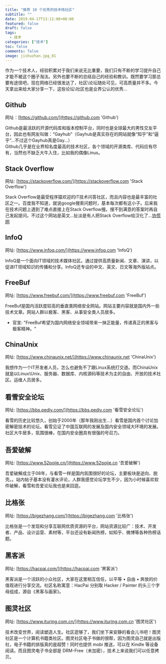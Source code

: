 ```yaml
---
title: "推荐 10 个优秀的技术栈社区"
subtitle: ""
date: 2019-04-17T13:11:00+08:00
featured: false
draft: false
tags:
  - 技术
categories: ["技术"]
toc: false
comments: false
image: jishuzhan.jpg_81
---
```


作为一个技术人，经验积累对于我们来说无比重要，我们只有不断的学习提升自己才能不被这个圈子淘汰。另外也要不断的总结自己的经验和教训。既然要学习那总要有途径吧，现在网络已经很发达了，社区\论坛随处可见，可高质量并不多。今天拿出来给大家分享一下，这些论坛\社区也是业界公认的优秀...

## Github
网址：[https://github.com/](https://github.com 'Github')  

Github是最活跃的开源代码库和版本控制平台，同时也是全球最大的男性交友平台，因此也有网友叫做：“Gayhub”（Gayhub是真实存在的网站就像“知乎”和“逼乎”...不过这个Gayhub真是Gay...）  
Github几乎是在业界知名度最高的技术社区，各个领域的开源类库、代码应有尽有，当然也不缺乏大牛入住，比如我的偶像Linus。  

## Stack Overflow  
网址: [https://stackoverflow.com/](https://stackoverflow.com 'Stack Overflow')  

Stack Overflow是最受程序猿欢迎的IT技术问答社区，而且内容也是最丰富的社区之一。百度我不知道，就说google搜索问题时，基本每次都有这小子。后来我在技术问题上遇到了难点直接上在Stack Overflow搜。搜不到满意的答案时再自己发起提问。不过这个网站是英文...扯淡是有人把Stack Overflow给汉化了...[协慌网](https://routinepanic.com '协慌网')

## InfoQ
网址: [https://www.infoq.com/](https://www.infoq.com 'InfoQ')  

InfoQ是一个面向IT领域的技术媒体社区。通过提供高质量新闻、文章、演讲，以促进IT领域知识的传播和分享。InfoQ还专设的中文、英文、日文等海外版站点。

## FreeBuf
网址: [https://www.freebuf.com/](https://www.freebuf.com 'FreeBuf')  

FreeBuf是国内活跃度较高的垂直类网络安全网站。网站主要内容就是国内外一些技术文章。网站人群以极客、黑客、从事安全类人员居多。
 * 官宣: "FreeBuf希望为国内网络安全领域带来一抹正能量，传递真正的黑客与极客精神。"

## ChinaUnix
网址: [https://www.chinaunix.net/](https://www.chinaunix.net 'ChinaUnix')  

我想作为一个IT开发者人员，怎么也避免不了跟Linux系统打交道。而ChinaUnix就是以Linux\Unix、服务器、数据库、内核源码等技术为主的自由、开放的技术社区。运维人员居多。

## 看雪安全论坛
网址: [https://bbs.pediy.com/](https://bbs.pediy.com '看雪安全论坛')  

看雪的历史比较悠久，创始于2000年（那年我刚出生...）看雪是国内首个讨论加密解密技术的论坛，看雪见证了中国互联网的发展及国内安全领域大环境的发展。社区大牛居多，氛围很棒，在国内安全圈具有很强的号召力。

## 吾爱破解
网址: [https://www.52pojie.cn/](https://www.52pojie.cn '吾爱破解')  

吾爱破解成立于08年，与看雪一样是国内氛围很好的论坛，主要板块是逆向、脱壳。。站内帖子基本没有灌水评论，人群我感觉论坛学生不少，因为小时候喜欢软件破解，看雪和吾爱论坛我也是来回逛。

## 比格张
网址: [https://bigezhang.com/](https://bigezhang.com '比格张')  

比格张是一个发现和分享互联网优质资源的平台，网站资源比较广：技术、开发者、产品、设计运营、素材等，平台还设有新闻热榜，如知乎、微博等各种热榜话题。

## 黑客派
网址: [https://hacpai.com/](https://hacpai.com '黑客派')  

黑客派是一个活跃的小众社区，大家在这里相互信任，以平等 • 自由 • 奔放的价值观进行分享交流。社区名称寓意：HacPai 分别取 Hacker / Painter 的头三个字母组成，源自《黑客与画家》。

## 图灵社区
网址: [https://www.ituring.com.cn/](https://www.ituring.com.cn '图灵社区')  

技术改变世界，阅读塑造人生。社区逛够了，我们坐下来安静的看会儿书吧！图灵社区是一个计算机书籍类社区。图灵社区电子书做的很帮，因为图灵自己就是出版社，电子书籍的排版真的是超赞！同时也提供 mobi 推送，可以在 Kindle 等设备阅读。而且图灵电子书全部是 DRM-Free（未加密），技术上来说我们可以任意拷贝。
